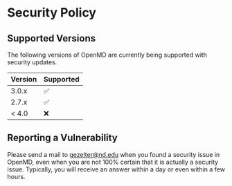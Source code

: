 # Security Policy

## Supported Versions

The following versions of OpenMD are currently being supported with security updates.

| Version | Supported          |
| ------- | ------------------ |
| 3.0.x   | :white_check_mark: |
| 2.7.x   | :white_check_mark: |
| < 4.0   | :x:                |

## Reporting a Vulnerability

Please send a mail to gezelter@nd.edu when you found a security issue in OpenMD, even when you are not 100% certain that it is actually a security issue. Typically, you will receive an answer within a day or even within a few hours.
